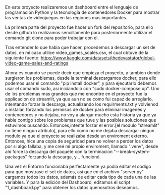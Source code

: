 En este proyecto realizaremos un dashboard entre el lenguaje de programación Python y la tecnología de contenedores Docker para mostrar las ventas de videojuegos en las regiones mas importantes.

La primera parte del proyecto fue hacer un fork del repositorio, para ello desde github lo realizamos sencillamente para posteriormente utilizar el comando git clone para poder trabajar con el.

Tras entender lo que habia que hacer, procedemos a descargar un set de datos, en mi caso utilice video_games_scales.csv, el cual obtuve de la siguiente fuente: https://www.kaggle.com/datasets/thedevastator/global-video-game-sales-and-ratings

Ahora es cuando se puede decir que empieza el proyecto, y tambien donde surgieron los problemas, desde la terminal descargamos docker, para ello podemos usar el comando "pip install docker", y para ejecutarlo debemos usar el comando sudo, asi iniciandolo con "sudo docker-compose up".
Uno de los problemas mas grandes que me encontre en el proyecto fue la applicacion de streamlit, ya que aun no se como fui capaz de arreglarlo, intentando forzar la descarga, actualizando los requirments.txt y volvienod a instalar, forzando los permisos de docker para eliminar imagenes y contenedores y no dejaba, no voy a alargar mucho esta historia ya que ya hable contigo sobre los problemas que tuve y las posibles soluciones que estuvimos buscando.
Entonces,intente forzar el error:[el modulo "streamlit" no tiene ningun atributo], para ello como no me dejaba descargar ningun modulo ya que el proyecto se realizaba desde un enviroment externo. Entonces, hice una copia de seguridad para no volver a perder los datos por si algo fallaba, y me creé mi propio enviroment, llamado ".venv", desde ahi force la descarga del paquete con la terminacion "--break-system-packages" forzando la descarga, y... funcionó.

Una vez el Entorno funcionaba perfectamente ya podia editar el codigo para que mostrase el set de datos, asi que en el archivo "server.py" cargamos todos los datos, además de editar cada tipo de cada una de las variables.
Y para la edición del Dashboard, editamos el script "1_dashboard.py" para obtener los datos quenosotros deseamos.